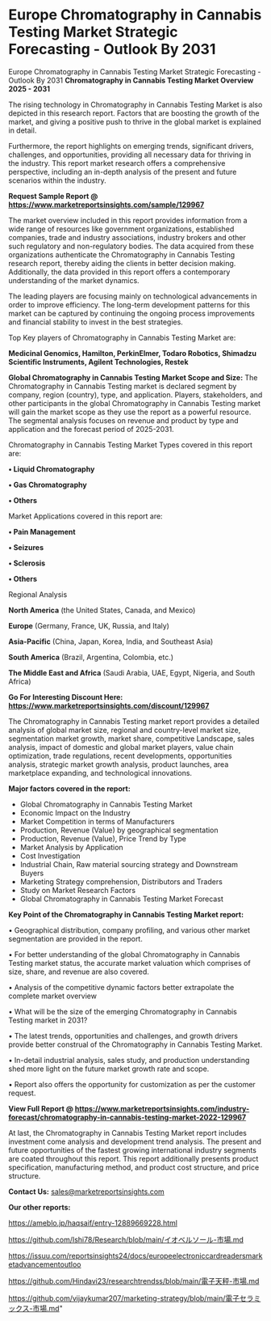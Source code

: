 # Europe Chromatography in Cannabis Testing Market Strategic Forecasting - Outlook By 2031
 Europe Chromatography in Cannabis Testing Market Strategic Forecasting - Outlook By 2031
<Strong> Chromatography in Cannabis Testing Market Overview 2025 - 2031</strong>

The rising technology in Chromatography in Cannabis Testing Market is also depicted in this research report. Factors that are boosting the growth of the market, and giving a positive push to thrive in the global market is explained in detail.

Furthermore, the report highlights on emerging trends, significant drivers, challenges, and opportunities, providing all necessary data for thriving in the industry. This report market research offers a comprehensive perspective, including an in-depth analysis of the present and future scenarios within the industry.

<strong>Request Sample Report @ <a href=https://www.marketreportsinsights.com/sample/129967>https://www.marketreportsinsights.com/sample/129967</a></strong>

The market overview included in this report provides information from a wide range of resources like government organizations, established companies, trade and industry associations, industry brokers and other such regulatory and non-regulatory bodies. The data acquired from these organizations authenticate the Chromatography in Cannabis Testing research report, thereby aiding the clients in better decision making. Additionally, the data provided in this report offers a contemporary understanding of the market dynamics.

The leading players are focusing mainly on technological advancements in order to improve efficiency. The long-term development patterns for this market can be captured by continuing the ongoing process improvements and financial stability to invest in the best strategies.

Top Key players of Chromatography in Cannabis Testing Market are:

<strong>Medicinal Genomics, Hamilton, PerkinElmer, Todaro Robotics, Shimadzu Scientific Instruments, Agilent Technologies, Restek</strong>

<strong><b>Global Chromatography in Cannabis Testing Market Scope and Size:</b></strong>
The Chromatography in Cannabis Testing market is declared segment by company, region (country), type, and application. Players, stakeholders, and other participants in the global Chromatography in Cannabis Testing market will gain the market scope as they use the report as a powerful resource. The segmental analysis focuses on revenue and product by type and application and the forecast period of 2025-2031.

Chromatography in Cannabis Testing Market Types covered in this report are:

<strong>• Liquid Chromatography

• Gas Chromatography

• Others</strong>

Market Applications covered in this report are:

<strong>• Pain Management

• Seizures

• Sclerosis

• Others</strong> 

Regional Analysis

<strong>North America</strong> (the United States, Canada, and Mexico)

<strong>Europe</strong> (Germany, France, UK, Russia, and Italy)

<strong>Asia-Pacific</strong> (China, Japan, Korea, India, and Southeast Asia)

<strong>South America</strong> (Brazil, Argentina, Colombia, etc.)

<strong>The Middle East and Africa</strong> (Saudi Arabia, UAE, Egypt, Nigeria, and South Africa)

<strong>Go For Interesting Discount Here: <a href=https://www.marketreportsinsights.com/discount/129967>https://www.marketreportsinsights.com/discount/129967</a></strong>

The Chromatography in Cannabis Testing market report provides a detailed analysis of global market size, regional and country-level market size, segmentation market growth, market share, competitive Landscape, sales analysis, impact of domestic and global market players, value chain optimization, trade regulations, recent developments, opportunities analysis, strategic market growth analysis, product launches, area marketplace expanding, and technological innovations.

<strong><b>Major factors covered in the report:</b></strong>
<ul>
  <li>Global Chromatography in Cannabis Testing Market </li>
  <li>Economic Impact on the Industry</li>
  <li>Market Competition in terms of Manufacturers</li>
  <li>Production, Revenue (Value) by geographical segmentation</li>
  <li>Production, Revenue (Value), Price Trend by Type</li>
  <li>Market Analysis by Application</li>
  <li>Cost Investigation</li>
  <li>Industrial Chain, Raw material sourcing strategy and Downstream Buyers</li>
  <li>Marketing Strategy comprehension, Distributors and Traders</li>
  <li>Study on Market Research Factors</li>
  <li>Global Chromatography in Cannabis Testing Market Forecast</li>
</ul>

<strong><b>Key Point of the Chromatography in Cannabis Testing Market report:</b></strong>

• Geographical distribution, company profiling, and various other market segmentation are provided in the report.

• For better understanding of the global Chromatography in Cannabis Testing market status, the accurate market valuation which comprises of size, share, and revenue are also covered.

• Analysis of the competitive dynamic factors better extrapolate the complete market overview

• What will be the size of the emerging Chromatography in Cannabis Testing market in 2031?

• The latest trends, opportunities and challenges, and growth drivers provide better construal of the Chromatography in Cannabis Testing Market.

• In-detail industrial analysis, sales study, and production understanding shed more light on the future market growth rate and scope.

• Report also offers the opportunity for customization as per the customer request.

<strong><b>View Full Report @ <a href=https://www.marketreportsinsights.com/industry-forecast/chromatography-in-cannabis-testing-market-2022-129967>https://www.marketreportsinsights.com/industry-forecast/chromatography-in-cannabis-testing-market-2022-129967</a></b></strong>


At last, the Chromatography in Cannabis Testing Market report includes investment come analysis and development trend analysis. The present and future opportunities of the fastest growing international industry segments are coated throughout this report. This report additionally presents product specification, manufacturing method, and product cost structure, and price structure.

<strong>Contact Us:</strong>
sales@marketreportsinsights.com

<strong>Our other reports:</strong>

<a href=https://ameblo.jp/haqsaif/entry-12889669228.html>https://ameblo.jp/haqsaif/entry-12889669228.html</a>

<a href=https://github.com/Ishi78/Research/blob/main/イオベルソール-市場.md>https://github.com/Ishi78/Research/blob/main/イオベルソール-市場.md</a>

<a href=https://issuu.com/reportsinsights24/docs/europeelectroniccardreadersmarketadvancementoutloo>https://issuu.com/reportsinsights24/docs/europeelectroniccardreadersmarketadvancementoutloo</a>

<a href=https://github.com/Hindavi23/researchtrendss/blob/main/電子天秤-市場.md>https://github.com/Hindavi23/researchtrendss/blob/main/電子天秤-市場.md</a>

<a href=https://github.com/vijaykumar207/marketing-strategy/blob/main/電子セラミックス-市場.md>https://github.com/vijaykumar207/marketing-strategy/blob/main/電子セラミックス-市場.md</a>"
